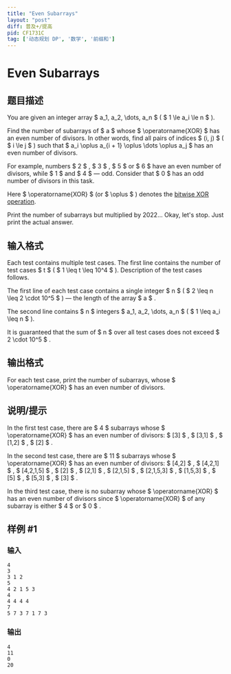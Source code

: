 ```yaml
---
title: "Even Subarrays"
layout: "post"
diff: 普及+/提高
pid: CF1731C
tag: ['动态规划 DP', '数学', '前缀和']
---
```


# Even Subarrays

## 题目描述

You are given an integer array $ a_1, a_2, \dots, a_n $ ( $ 1 \le a_i \le n $ ).

Find the number of subarrays of $ a $ whose $ \operatorname{XOR} $ has an even number of divisors. In other words, find all pairs of indices $ (i, j) $ ( $ i \le j $ ) such that $ a_i \oplus a_{i + 1} \oplus \dots \oplus a_j $ has an even number of divisors.

For example, numbers $ 2 $ , $ 3 $ , $ 5 $ or $ 6 $ have an even number of divisors, while $ 1 $ and $ 4 $ — odd. Consider that $ 0 $ has an odd number of divisors in this task.

Here $ \operatorname{XOR} $ (or $ \oplus $ ) denotes the [bitwise XOR operation](https://en.wikipedia.org/wiki/Bitwise_operation#XOR).

Print the number of subarrays but multiplied by 2022... Okay, let's stop. Just print the actual answer.

## 输入格式

Each test contains multiple test cases. The first line contains the number of test cases $ t $ ( $ 1 \leq t \leq 10^4 $ ). Description of the test cases follows.

The first line of each test case contains a single integer $ n $ ( $ 2 \leq n \leq 2 \cdot 10^5 $ ) — the length of the array $ a $ .

The second line contains $ n $ integers $ a_1, a_2, \dots, a_n $ ( $ 1 \leq a_i \leq n $ ).

It is guaranteed that the sum of $ n $ over all test cases does not exceed $ 2 \cdot 10^5 $ .

## 输出格式

For each test case, print the number of subarrays, whose $ \operatorname{XOR} $ has an even number of divisors.

## 说明/提示

In the first test case, there are $ 4 $ subarrays whose $ \operatorname{XOR} $ has an even number of divisors: $ [3] $ , $ [3,1] $ , $ [1,2] $ , $ [2] $ .

In the second test case, there are $ 11 $ subarrays whose $ \operatorname{XOR} $ has an even number of divisors: $ [4,2] $ , $ [4,2,1] $ , $ [4,2,1,5] $ , $ [2] $ , $ [2,1] $ , $ [2,1,5] $ , $ [2,1,5,3] $ , $ [1,5,3] $ , $ [5] $ , $ [5,3] $ , $ [3] $ .

In the third test case, there is no subarray whose $ \operatorname{XOR} $ has an even number of divisors since $ \operatorname{XOR} $ of any subarray is either $ 4 $ or $ 0 $ .

## 样例 #1

### 输入

```
4
3
3 1 2
5
4 2 1 5 3
4
4 4 4 4
7
5 7 3 7 1 7 3
```

### 输出

```
4
11
0
20
```

